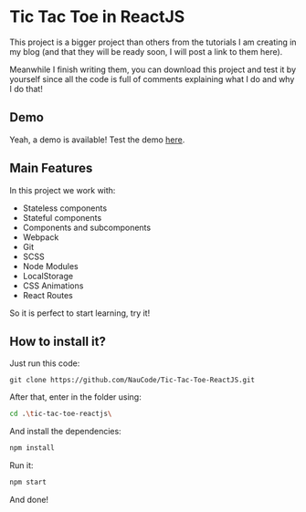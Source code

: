 # Tic Tac Toe in ReactJS
This project is a bigger project than others from the tutorials I am creating in my blog (and that they will be ready soon, I will post a link to them here).

Meanwhile I finish writing them, you can download this project and test it by yourself since all the code is full of comments explaining what I do and why I do that!

## Demo
Yeah, a demo is available! Test the demo [here](#).

## Main Features
In this project we work with:
- Stateless components
- Stateful components
- Components and subcomponents
- Webpack
- Git
- SCSS
- Node Modules
- LocalStorage
- CSS Animations
- React Routes

So it is perfect to start learning, try it!

## How to install it?
Just run this code:
``` batch
git clone https://github.com/NauCode/Tic-Tac-Toe-ReactJS.git
```

After that, enter in the folder using:
``` bash
cd .\tic-tac-toe-reactjs\
```

And install the dependencies:
``` bash
npm install
```

Run it:
``` bash
npm start
```

And done!
